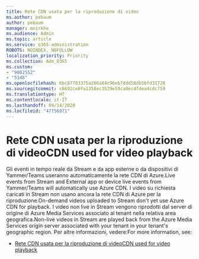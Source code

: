 ```yaml
---
title: Rete CDN usata per la riproduzione di video
ms.author: pebaum
author: pebaum
manager: mnirkhe
ms.audience: Admin
ms.topic: article
ms.service: o365-administration
ROBOTS: NOINDEX, NOFOLLOW
localization_priority: Priority
ms.collection: Adm_O365
ms.custom:
- "9002552"
- "5146"
ms.openlocfilehash: 6bc87783375a206a84c96eb7ddd58db5bfd31728
ms.sourcegitcommit: c6692ce0fa1358ec3529e59ca0ecdfdea4cdc759
ms.translationtype: HT
ms.contentlocale: it-IT
ms.lasthandoff: 09/14/2020
ms.locfileid: "47756971"
---
```

# <a name="cdn-used-for-video-playback"></a><span data-ttu-id="99c4d-102">Rete CDN usata per la riproduzione di video</span><span class="sxs-lookup"><span data-stu-id="99c4d-102">CDN used for video playback</span></span>

<span data-ttu-id="99c4d-103">Gli eventi in tempo reale da Stream e da app esterne o da dispositivi di Yammer/Teams useranno automaticamente la rete CDN di Azure.</span><span class="sxs-lookup"><span data-stu-id="99c4d-103">Live events from Stream and External app or device live events from Yammer/Teams will automatically use Azure CDN.</span></span> <span data-ttu-id="99c4d-104">I video su richiesta caricati in Stream non usano ancora la rete CDN di Azure per la riproduzione.</span><span class="sxs-lookup"><span data-stu-id="99c4d-104">On-demand videos uploaded to Stream don't yet use Azure CDN for playback.</span></span> <span data-ttu-id="99c4d-105">I video non live in Stream vengono riprodotti dal server di origine di Azure Media Services associato al tenant nella relativa area geografica.</span><span class="sxs-lookup"><span data-stu-id="99c4d-105">Non-live videos in Stream are played back from the Azure Media Services origin server associated with your tenant in your tenant's geographic region.</span></span> <span data-ttu-id="99c4d-106">Per altre informazioni, vedere:</span><span class="sxs-lookup"><span data-stu-id="99c4d-106">For more information, see:</span></span>

- [<span data-ttu-id="99c4d-107">Rete CDN usata per la riproduzione di video</span><span class="sxs-lookup"><span data-stu-id="99c4d-107">CDN used for video playback</span></span>](https://docs.microsoft.com/stream/network-overview#cdn-used-for-video-playback)
